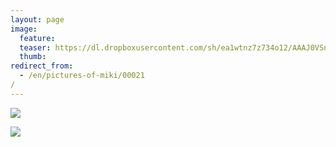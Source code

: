 ```yaml
---
layout: page
image:
  feature:
  teaser: https://dl.dropboxusercontent.com/sh/ea1wtnz7z734o12/AAAJ0VSnJfsObHeqVku1FP1ra/mikin-kuvat/2/IMG26748-245px.jpg
  thumb:
redirect_from:
  - /en/pictures-of-miki/00021/
---
```


[![](https://dl.dropboxusercontent.com/sh/ea1wtnz7z734o12/AABpYHlj5DOx9Y8UhIXJOI6la/mikin-kuvat/2/IMG26750-800px.jpg)](https://dl.dropboxusercontent.com/sh/ea1wtnz7z734o12/AAC7tTm8sfl-oa-Ge4X7fZx2a/mikin-kuvat/2/IMG26750.jpg)

[![](https://dl.dropboxusercontent.com/sh/ea1wtnz7z734o12/AABYKKmPIWrFgNjuqiZsRJPFa/mikin-kuvat/2/IMG26748-800px.jpg)](https://dl.dropboxusercontent.com/sh/ea1wtnz7z734o12/AAC2EYtmNkmBlL3oTCngpneXa/mikin-kuvat/2/IMG26748.jpg)
